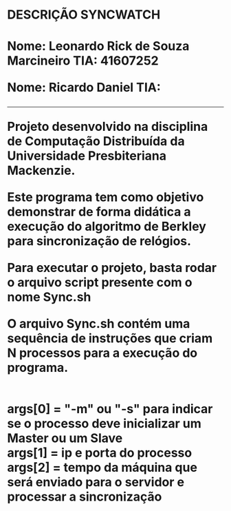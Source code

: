 <h1>DESCRIÇÃO SYNCWATCH<h1>


**Nome:** Leonardo Rick de Souza Marcineiro
**TIA:** 41607252

**Nome:** Ricardo Daniel
**TIA:**
<hr>

Projeto desenvolvido na disciplina de Computação Distribuída da Universidade Presbiteriana Mackenzie.

Este programa tem como objetivo demonstrar de forma didática a execução do algoritmo de Berkley para sincronização de relógios.

Para executar o projeto, basta rodar o arquivo script presente com o nome Sync.sh

O arquivo Sync.sh contém uma sequência de instruções que criam N processos para a execução do programa.

<br>**args[0]** = "-m" ou "-s" para indicar se o processo deve inicializar um Master ou um Slave
<br>**args[1]** = ip e porta do processo
<br>**args[2]** = tempo da máquina que será enviado para o servidor e processar a sincronização

